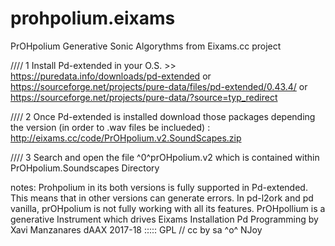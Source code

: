 # prohpolium.eixams
PrOHpolium Generative Sonic Algorythms from Eixams.cc project

//// 1
Install Pd-extended in your O.S. >>
https://puredata.info/downloads/pd-extended
or
https://sourceforge.net/projects/pure-data/files/pd-extended/0.43.4/
or
https://sourceforge.net/projects/pure-data/?source=typ_redirect

//// 2
Once Pd-extended is installed download those packages depending the version (in order to .wav files be inclueded) :
http://eixams.cc/code/PrOHpolium.v2.SoundScapes.zip

//// 3
Search and open the file
^0^prOHpolium.v2
which is contained within PrOHpolium.Soundscapes Directory


notes:
Prohpolium in its both versions is fully supported in Pd-extended. This means that in other versions
can generate errors. In pd-l2ork and pd vanilla, prOHpolium is not fully working with all its
features.
PrOHpollium is a generative Instrument which drives Eixams Installation
Pd Programming by Xavi Manzanares dAAX 2017-18 ::::: GPL // cc by sa
^o^
NJoy
